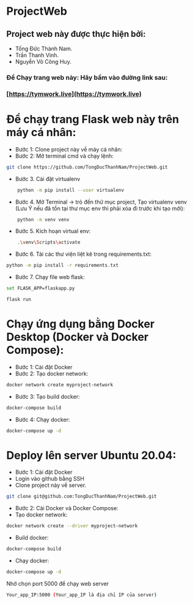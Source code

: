 # ProjectWeb
## Project web này được thực hiện bởi:
- Tống Đức Thành Nam. 
- Trần Thanh Vinh. 
- Nguyễn Võ Công Huy.
### Để Chạy trang web này: Hãy bấm vào đường link sau: 
### [https://tymwork.live](https://tymwork.live)

# Để chạy trang Flask web này trên máy cá nhân:
- Bước 1: Clone project này về máy cá nhân:
- Bước 2: Mở terminal cmd và chạy lệnh: 
```sh
git clone https://github.com/TongDucThanhNam/ProjectWeb.git
```
- Bước 3. Cài đặt virtualenv
```sh
    python -m pip install --user virtualenv
```
- Bước 4. Mở Terminal -> trỏ đến thử mục project, Tạo virtualenv venv (Lưu Ý nếu đã tồn tại thư mục env thì phải xóa đi trước khi tạo mới): 
```sh
    python -m venv venv
```
- Bước 5. Kích hoạn virtual env:
```sh
    .\venv\Scripts\activate
```
- Bước 6. Tải các thư viện liệt kê trong requirements.txt: 
```sh
python -m pip install -r requirements.txt
```
- Bước 7. Chạy file web flask: 
```sh
set FLASK_APP=flaskapp.py
```
```sh
flask run
```

# Chạy ứng dụng bằng Docker Desktop (Docker và Docker Compose):
- Bước 1: Cài đặt Docker
- Bước 2: Tạo docker network:
```sh
docker network create myproject-network
```
- Bước 3: Tạo build docker:
```sh
docker-compose build
```
- Bước 4: Chạy docker:
```sh
docker-compose up -d
```

# Deploy lên server Ubuntu 20.04:
- Bước 1: Cài đặt Docker
- Login vào github bằng SSH
- Clone project này về server.
```sh
git clone git@github.com:TongDucThanhNam/ProjectWeb.git
```
- Bước 2: Cài Docker và Docker Compose:
- Tạo docker network:
```sh
docker network create --driver myproject-network
```
- Build docker:
```sh
docker-compose build
```
- Chạy docker:
```sh
docker-compose up -d
```
Nhớ chọn port 5000 để chạy web server
```sh
Your_app_IP:5000 (Your_app_IP là địa chỉ IP của server)
```



